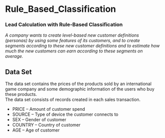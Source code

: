 # Rule_Based_Classification
### Lead Calculation with Rule-Based Classification
*A company wants to create level-based new customer definitions (personas) by using some features of its customers, and to create segments according to these new customer definitions and to estimate how much the new customers can earn according to these segments on average.*
## Data Set
The data set contains the prices of the products sold by an international game company and some demographic information of the users who buy these products. <br>The data set consists of records created in each sales transaction.

- PRICE – Amount of customer spend 
- SOURCE – Type of device the customer connects to 
- SEX – Gender of customer 
- COUNTRY – Country of customer 
- AGE – Age of customer